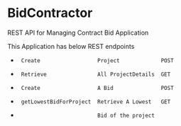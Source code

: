 # BidContractor
REST API for Managing Contract Bid Application

This Application has below REST endpoints
 
 *      Create                  Project             POST
 *      Retrieve                All ProjectDetails  GET
 *      Create                  A Bid               POST
 *      getLowestBidForProject  Retrieve A Lowest   GET
 *                              Bid of the project
